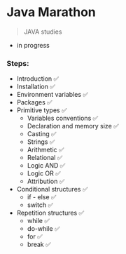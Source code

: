 # Java Marathon

> JAVA studies

- in progress


### Steps:

- Introduction :white_check_mark:
- Installation :white_check_mark:
- Environment variables :white_check_mark:
- Packages :white_check_mark:
- Primitive types :white_check_mark:
  - Variables conventions :white_check_mark:
  - Declaration and memory size :white_check_mark:
  - Casting :white_check_mark:
  - Strings :white_check_mark:
  - Arithmetic :white_check_mark:
  - Relational :white_check_mark:
  - Logic AND :white_check_mark:
  - Logic OR :white_check_mark:
  - Attribution :white_check_mark:
- Conditional structures :white_check_mark:
  - if - else :white_check_mark:
  - switch :white_check_mark:
- Repetition structures :white_check_mark:
  - while :white_check_mark:
  - do-while :white_check_mark:
  - for :white_check_mark:
  - break :white_check_mark: